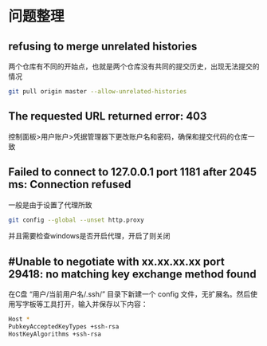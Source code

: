 # 问题整理

## refusing to merge unrelated histories

两个仓库有不同的开始点，也就是两个仓库没有共同的提交历史，出现无法提交的情况

```bash
git pull origin master --allow-unrelated-histories
```

## The requested URL returned error: 403

控制面板>用户账户>凭据管理器下更改账户名和密码，确保和提交代码的仓库一致

## Failed to connect to 127.0.0.1 port 1181 after 2045 ms: Connection refused

一般是由于设置了代理所致

```bash
git config --global --unset http.proxy
```

并且需要检查windows是否开启代理，开启了则关闭

## #Unable to negotiate with xx.xx.xx.xx port 29418: no matching key exchange method found

在C盘 “用户/当前用户名/.ssh/” 目录下新建一个 config 文件，无扩展名。然后使用写字板等工具打开，输入并保存以下内容：

```sh
Host *
PubkeyAcceptedKeyTypes +ssh-rsa
HostKeyAlgorithms +ssh-rsa
```

